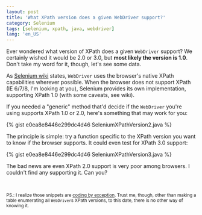 ```yaml
---
layout: post
title: 'What XPath version does a given WebDriver support?'
category: Selenium
tags: [selenium, xpath, java, webdriver]
lang: 'en_US'
---
```

Ever wondered what version of XPath does a given `WebDriver` support?
We certainly wished it would be 2.0 or 3.0, but **most likely the version is 1.0**. Don't take my word for it, though, let's see some data.
<!--more-->

As [Selenium wiki](https://code.google.com/p/selenium/wiki/XpathInWebDriver) states, `WebDriver` uses the browser's native XPath capabilities wherever possible. When the browser does not support XPath (IE 6/7/8, I'm looking at you), Selenium provides its own implementation, supporting XPath 1.0 (with some caveats, see wiki).

If you needed a "generic" method that'd decide if the `WebDriver` you're using supports XPath 1.0 or 2.0, here's something that may work for you:

{% gist e0ea8e8446e299dc4d46 SeleniumXPathVersion2.java %}

The principle is simple: try a function specific to the XPath version you want to know if the browser supports. It could even test for XPath 3.0 support:

{% gist e0ea8e8446e299dc4d46 SeleniumXPathVersion3.java %}

The bad news are even XPath 2.0 support is very poor among browsers. I couldn't find any supporting it. Can you?

<br>

<sub>PS.: I realize those snippets are [coding by exception](http://en.wikipedia.org/wiki/Coding_by_exception). Trust me, though, other than making a table enumerating all `WebDriver`s XPath versions, to this date, there is no other way of knowing it.</sub>
